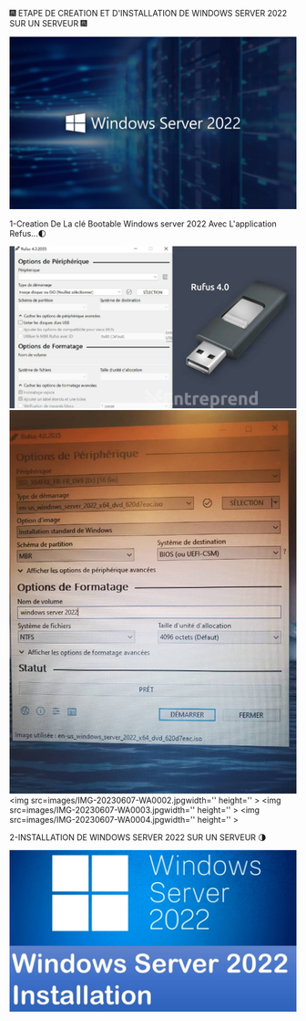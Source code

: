 🎆 ETAPE DE CREATION ET D'INSTALLATION DE WINDOWS SERVER 2022 SUR UN SERVEUR 🎆

<img src=images/windows-server-2022.webp width='' height='' > </img>

1-Creation De La clé Bootable Windows server 2022 Avec L'application Refus...🌓

<img src=images/Rufus-4.0.webp width='' height='' > </img>
<img src=images/IMG-20230607-WA0001.jpg width='' height='' > </img>
<img src=images/IMG-20230607-WA0002.jpgwidth='' height='' > </img>
<img src=images/IMG-20230607-WA0003.jpgwidth='' height='' > </img>
<img src=images/IMG-20230607-WA0004.jpgwidth='' height='' > </img>

2-INSTALLATION DE WINDOWS SERVER 2022 SUR UN SERVEUR 🌗

<img src=images/maxresdefault.jpg width='' height='' > </img>
